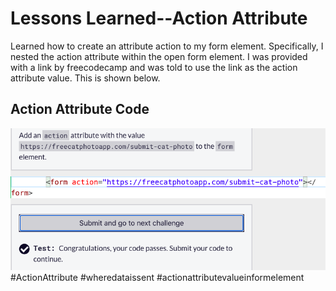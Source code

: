 <html>
  <body>
    <h1>Lessons Learned--Action Attribute</h1>
    <p>
      Learned how to create an attribute action to my form element. Specifically,
      I nested the action attribute within the open form element. I was provided
      with a link by freecodecamp and was told to use the link as the action
      attribute value. This is shown below.
    </p>
   <h2>Action Attribute Code</h2>
   <img src="https://github.com/jennisa1/freeCodeCamp-Projects/blob/main/Cat%20Photo%20Album%20app/Images/Step%2035%20Code.png?raw=true" alt="Step 35 Code"> 
    #ActionAttribute #wheredataissent #actionattributevalueinformelement
  </body>
  </html>
